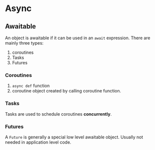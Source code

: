 # Async

## Awaitable

An object is awaitable if it can be used in an `await` expression. There are mainly three types:

1. coroutines
2. Tasks
3. Futures

### Coroutines

1. `async def` function
2. coroutine object created by calling coroutine function.

### Tasks

Tasks are used to schedule coroutines **concurrently**.

### Futures

A `Future` is generally a special low level awaitable object. Usually not needed in application level code.